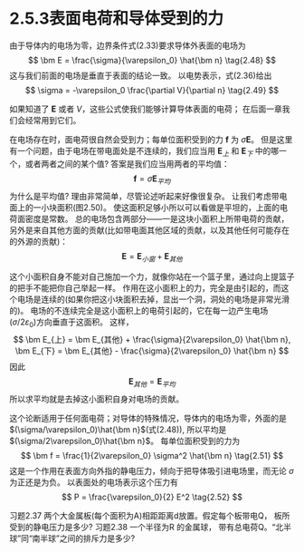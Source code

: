 # 2.5.3表面电荷和导体受到的力

由于导体内的电场为零，边界条件式(2.33)要求导体外表面的电场为
$$
  \bm E = \frac{\sigma}{\varepsilon_0} \hat{\bm n}
  \tag{2.48}
$$
这与我们前面的电场是垂直于表面的结论一致。
以电势表示，式(2.36)给出
$$
  \sigma = -\varepsilon_0 \frac{\partial V}{\partial n} 
  \tag{2.49}
$$

如果知道了 $\bm E$ 或者 $V$，这些公式使我们能够计算导体表面的电荷；
在后面一章我们会经常用到它们。

在电场存在时，面电荷很自然会受到力；每单位面积受到的力 $\bm f$ 为 $\sigma \bm E$。
但是这里有一个问题，由于电场在带电面处是不连续的，我们应当用 $\bm E_{上}$ 和 $\bm E_{下}$ 中的哪一个，或者两者之间的某个值?
答案是我们应当用两者的平均值：
$$
  \bm f = \sigma \bm E_{平均}
  \tag{2.50}
$$
为什么是平均值?
理由非常简单，尽管论述听起来好像很复杂。
让我们考虑带电面上的一小块面积(图2.50)。
使这面积足够小所以可以看做是平坦的，上面的电荷面密度是常数。
总的电场包含两部分——一是这块小面积上所带电荷的贡献，另外是来自其他方面的贡献(比如带电面其他区域的贡献，以及其他任何可能存在的外源的贡献)：
$$
  \bm E = \bm E_{小窗} + \bm E_{其他}
$$

这个小面积自身不能对自己施加一个力，就像你站在一个篮子里，通过向上提篮子的把手不能把你自己举起一样。
作用在这小面积上的力，完全是由引起的，而这个电场是连续的(如果你把这小块面积去掉，显出一个洞，洞处的电场是非常光滑的)。
电场的不连续完全是这小面积上的电荷引起的，它在每一边产生电场($\sigma/2\varepsilon_0$)方向垂直于这面积。
这样，
$$
  \bm E_{上} = \bm E_{其他} + \frac{\sigma}{2\varepsilon_0} \hat{\bm n}, 
  \bm E_{下} = \bm E_{其他} - \frac{\sigma}{2\varepsilon_0} \hat{\bm n}
$$
因此
$$
  \bm E_{其他} = \bm E_{平均}
$$
所以求平均就是去掉这小面积自身对电场的贡献。

这个论断适用于任何面电荷；对导体的特殊情况，导体内的电场为零，外面的是 $(\sigma/\varepsilon_0)\hat{\bm n}$(式(2.48)), 所以平均是 $(\sigma/2\varepsilon_0)\hat{\bm n}$。
每单位面积受到的力为
$$
  \bm f = \frac{1}{2\varepsilon_0} \sigma^2 \hat{\bm n}
  \tag{2.51}
$$
这是一个作用在表面方向外指的静电压力，倾向于把导体吸引进电场里，而无论 $\sigma$ 为正还是为负。
以表面处的电场表示这个压力有
$$
  P = \frac{\varepsilon_0}{2} E^2
  \tag{2.52}
$$

习题2.37 两个大金属板(每个面积为A)相距距离d放置。假定每个板带电Q， 板所受到的静电压力是多少?
习题2.38 一个半径为R 的金属球， 带有总电荷Q。“北半球”同“南半球”之间的排斥力是多少?
